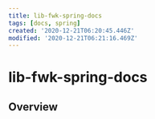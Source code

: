 ```yaml
---
title: lib-fwk-spring-docs
tags: [docs, spring]
created: '2020-12-21T06:20:45.446Z'
modified: '2020-12-21T06:21:16.469Z'
---
```


# lib-fwk-spring-docs

## Overview
